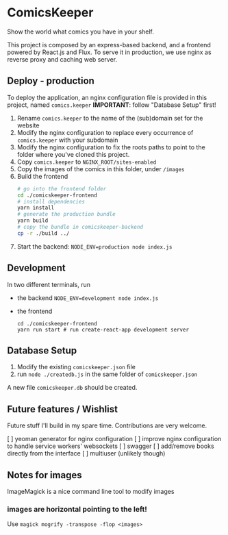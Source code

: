 ComicsKeeper
============

Show the world what comics you have in your shelf.

This project is composed by an express-based backend,
and a frontend powered by React.js and Flux.
To serve it in production, we use nginx as reverse proxy and caching web server.

## Deploy - production

To deploy the application, an nginx configuration file
is provided in this project, named `comics.keeper`
**IMPORTANT**: follow "Database Setup" first! 

1. Rename `comics.keeper` to the name of the (sub)domain set for the website
2. Modify the nginx configuration to replace every occurrence of `comics.keeper`
   with your subdomain
3. Modify the nginx configuration to fix the roots paths to point to the folder
   where you've cloned this project.
4. Copy `comics.keeper` to `NGINX_ROOT/sites-enabled`
5. Copy the images of the comics in this folder, under `/images`
6. Build the frontend
   ```sh
   # go into the frontend folder
   cd ./comicskeeper-frontend
   # install dependencies
   yarn install
   # generate the production bundle
   yarn build
   # copy the bundle in comicskeeper-backend
   cp -r ./build ../
   ```
7. Start the backend: `NODE_ENV=production node index.js`

## Development

In two different terminals, run

* the backend
  ``` NODE_ENV=development node index.js ```

* the frontend
  ```
  cd ./comicskeeper-frontend
  yarn run start # run create-react-app development server
  ```

## Database Setup

1. Modify the existing `comicskeeper.json` file
2. run `node ./createdb.js` in the same folder of `comicskeeper.json`

A new file `comicskeeper.db` should be created.

## Future features / Wishlist

Future stuff I'll build in my spare time. Contributions are very welcome. 

[ ] yeoman generator for nginx configuration
[ ] improve nginx configuration to handle service workers' websockets
[ ] swagger
[ ] add/remove books directly from the interface
[ ] multiuser (unlikely though)

## Notes for images

ImageMagick is a nice command line tool to modify images

### images are horizontal pointing to the left!

Use `magick mogrify -transpose -flop <images>`

